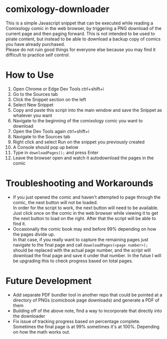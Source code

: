 # comixology-downloader
This is a simple Javascript snippet that can be executed while reading a Comixology comic in the web browser, by triggering a PNG download of the current page and then paging forward.
This is not intended to be used to pirate content, but instead to be able to download a backup copy of comics you have already purchased.  
Please do not ruin good things for everyone else because you may find it difficult to practice self control. 

# How to Use
1. Open Chrome or Edge Dev Tools ctrl+shift+i
1. Go to the Sources tab
1. Click the Snippet section on the left
1. Select New Snippet
1. Copy and paste this script into the main window and save the Snippet as whatever you want
1. Navigate to the beginning of the comixology comic you want to download
1. Open the Dev Tools again ctrl+shift+i
1. Navigate to the Sources tab
1. Right click and select Run on the snippet you previously created
1. A Console should pop up below
1. Type in `downloadPages();` and press Enter
1. Leave the browser open and watch it autodownload the pages in the comic

# Troubleshooting and Workarounds
* If you just opened the comic and haven't attempted to page through the comic, the next button will not be loaded.  
In order for the script to work, the next button will need to be available.  Just click once on the comic in the web browser while viewing it to get the next button to load on the right. 
After that the script will be able to find it.
* Occasionally the comic book may end before 99% depending on how the pages divide up.  
In that case, if you really want to capture the remaining pages just navigate to the final page and call `downloadPages(<page number>);` 
<page number> should be replaced with the actual page number, and the script will download the final page and save it under that number. 
In the futue I will be upgrading this to check progress based on total pages.

# Future Development
* Add separate PDF bundler tool in another repo that could be pointed at a directory of PNGs (comicbook page downloads) and generate a PDF of them
* Building off of the above note, find a way to incorporate that directly into the downloader
* Fix issue of tracking progress based on percentage complete.  Sometimes the final page is at 99% sometimes it's at 100%.  Depending on how the math works out.
